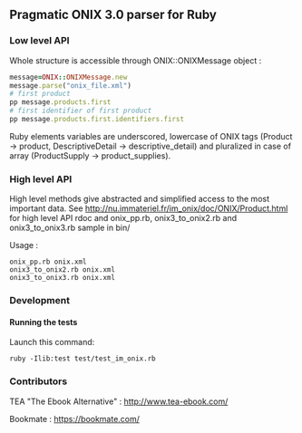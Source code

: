 ## Pragmatic ONIX 3.0 parser for Ruby

### Low level API
Whole structure is accessible through ONIX::ONIXMessage object :
```ruby
message=ONIX::ONIXMessage.new
message.parse("onix_file.xml")
# first product
pp message.products.first
# first identifier of first product
pp message.products.first.identifiers.first
```

Ruby elements variables are underscored, lowercase of ONIX tags (Product -> product, DescriptiveDetail -> descriptive_detail) and pluralized in case of array (ProductSupply -> product_supplies).

### High level API
High level methods give abstracted and simplified access to the most important data.
See http://nu.immateriel.fr/im_onix/doc/ONIX/Product.html for high level API rdoc and onix_pp.rb, onix3_to_onix2.rb and onix3_to_onix3.rb sample in bin/

Usage :
```shell
onix_pp.rb onix.xml
onix3_to_onix2.rb onix.xml
onix3_to_onix3.rb onix.xml
```
### Development

#### Running the tests

Launch this command:

```
ruby -Ilib:test test/test_im_onix.rb
```

### Contributors
TEA "The Ebook Alternative" : http://www.tea-ebook.com/

Bookmate : https://bookmate.com/
